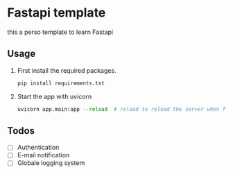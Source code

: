 # Fastapi template

this a perso template to learn Fastapi

## Usage

1. First install the required packages.

   ```python
   pip install requirements.txt
   ```

2. Start the app with uvicorn

   ```python
   uvicorn app.main:app --reload  # relaod to reload the server when file change is detected
   ```

## Todos

- [ ] Authentication
- [ ] E-mail notification
- [ ] Globale logging system
